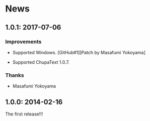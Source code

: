 # News

## 1.0.1: 2017-07-06

### Improvements

  * Supported Windows.
    [GitHub#1][Patch by Masafumi Yokoyama]

  * Supported ChupaText 1.0.7.

### Thanks

  * Masafumi Yokoyama

## 1.0.0: 2014-02-16

The first release!!!
